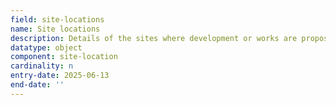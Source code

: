 ```yaml
---
field: site-locations
name: Site locations
description: Details of the sites where development or works are proposed
datatype: object
component: site-location
cardinality: n
entry-date: 2025-06-13
end-date: ''
---
```

